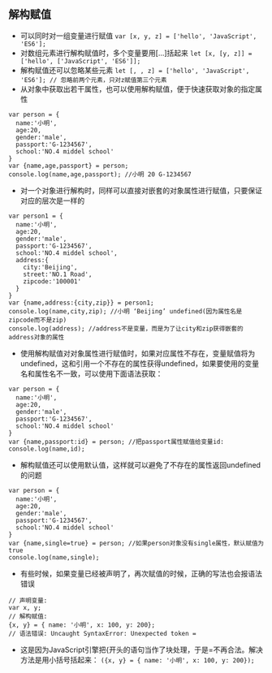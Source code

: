 ## 解构赋值

- 可以同时对一组变量进行赋值
`var [x, y, z] = ['hello', 'JavaScript', 'ES6'];`
- 对数组元素进行解构赋值时，多个变量要用[...]括起来
`let [x, [y, z]] = ['hello', ['JavaScript', 'ES6']];`
- 解构赋值还可以忽略某些元素
`let [, , z] = ['hello', 'JavaScript', 'ES6']; // 忽略前两个元素，只对z赋值第三个元素`
- 从对象中获取出若干属性，也可以使用解构赋值，便于快速获取对象的指定属性
```
var person = {
  name:'小明',
  age:20,
  gender:'male',
  passport:'G-1234567',
  school:'NO.4 middel school'
}
var {name,age,passport} = person;
console.log(name,age,passport); //小明 20 G-1234567
```
- 对一个对象进行解构时，同样可以直接对嵌套的对象属性进行赋值，只要保证对应的层次是一样的
```
var person1 = {
  name:'小明',
  age:20,
  gender:'male',
  passport:'G-1234567',
  school:'NO.4 middel school',
  address:{
    city:'Beijing',
    street:'NO.1 Road',
    zipcode:'100001'
  }
}
var {name,address:{city,zip}} = person1;
console.log(name,city,zip); //小明 ‘Beijing’ undefined(因为属性名是zipcode而不是zip)
console.log(address); //address不是变量，而是为了让city和zip获得嵌套的address对象的属性
```
- 使用解构赋值对对象属性进行赋值时，如果对应属性不存在，变量赋值将为undefined，这和引用一个不存在的属性获得undefined，如果要使用的变量名和属性名不一致，可以使用下面语法获取：
```
var person = {
  name:'小明',
  age:20,
  gender:'male',
  passport:'G-1234567',
  school:'NO.4 middel school'
}
var {name,passport:id} = person; //把passport属性赋值给变量id:
console.log(name,id);
```
- 解构赋值还可以使用默认值，这样就可以避免了不存在的属性返回undefined的问题
```
var person = {
  name:'小明',
  age:20,
  gender:'male',
  passport:'G-1234567',
  school:'NO.4 middel school'
}
var {name,single=true} = person; //如果person对象没有single属性，默认赋值为true
console.log(name,single);
```
- 有些时候，如果变量已经被声明了，再次赋值的时候，正确的写法也会报语法错误
```
// 声明变量:
var x, y;
// 解构赋值:
{x, y} = { name: '小明', x: 100, y: 200};
// 语法错误: Uncaught SyntaxError: Unexpected token =
```
- 这是因为JavaScript引擎把{开头的语句当作了块处理，于是=不再合法。解决方法是用小括号括起来：
`
({x, y} = { name: '小明', x: 100, y: 200});
`  
